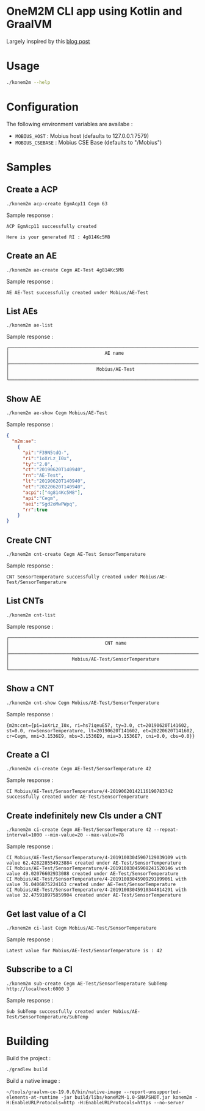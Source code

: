 # OneM2M CLI app using Kotlin and GraalVM

Largely inspired by this [blog post](https://dev.to/viniciusccarvalho/building-a-native-cli-with-kotlin-and-graalvm-55ee)

# Usage

```bash
./konem2m --help
```

# Configuration

The following environment variables are availabe :

* `MOBIUS_HOST` : Mobius host (defaults to 127.0.0.1:7579)
* `MOBIUS_CSEBASE` : Mobius CSE Base (defaults to "/Mobius")

# Samples

## Create a ACP

```
./konem2m acp-create EgmAcp11 Cegm 63
```

Sample response :

```
ACP EgmAcp11 successfully created

Here is your generated RI : 4g814Kc5M8
```

## Create an AE

```
./konem2m ae-create Cegm AE-Test 4g814Kc5M8
```

Sample response :

```
AE AE-Test successfully created under Mobius/AE-Test
```

## List AEs

```
./konem2m ae-list
```

Sample response :

```
┌──────────────────────────────────────────────────────────────────────────────┐
│                                   AE name                                    │
├──────────────────────────────────────────────────────────────────────────────┤
│                                Mobius/AE-Test                                │
└──────────────────────────────────────────────────────────────────────────────┘
```

## Show AE

```
./konem2m ae-show Cegm Mobius/AE-Test
```

Sample response :

```json
{
  "m2m:ae":
    {
      "pi":"F39N5tdQ-", 
      "ri":"1oXrLz_I0x", 
      "ty":"2.0", 
      "ct":"20190620T140940", 
      "rn":"AE-Test", 
      "lt":"20190620T140940", 
      "et":"20220620T140940", 
      "acpi":["4g814Kc5M8"], 
      "api":"Cegm", 
      "aei":"Sgd2oMwPWpq", 
      "rr":true
    }
}
```

## Create CNT

```
./konem2m cnt-create Cegm AE-Test SensorTemperature
```

Sample response :

```
CNT SensorTemperature successfully created under Mobius/AE-Test/SensorTemperature
```

## List CNTs

```
./konem2m cnt-list
```

Sample response :

```
┌──────────────────────────────────────────────────────────────────────────────┐
│                                   CNT name                                   │
├──────────────────────────────────────────────────────────────────────────────┤
│                       Mobius/AE-Test/SensorTemperature                       │
└──────────────────────────────────────────────────────────────────────────────┘
```

## Show a CNT

```
./konem2m cnt-show Cegm Mobius/AE-Test/SensorTemperature
```

Sample response :

```text
{m2m:cnt={pi=1oXrLz_I0x, ri=hs7iqeuE57, ty=3.0, ct=20190620T141602, st=0.0, rn=SensorTemperature, lt=20190620T141602, et=20220620T141602, cr=Cegm, mni=3.1536E9, mbs=3.1536E9, mia=3.1536E7, cni=0.0, cbs=0.0}}
```

## Create a CI

```
./konem2m ci-create Cegm AE-Test/SensorTemperature 42
```

Sample response :

```text
CI Mobius/AE-Test/SensorTemperature/4-20190620142116190783742 successfully created under AE-Test/SensorTemperature
```

## Create indefinitely new CIs under a CNT

```
./konem2m ci-create Cegm AE-Test/SensorTemperature 42 --repeat-interval=1000 --min-value=20 --max-value=78
```

Sample response :

```text
CI Mobius/AE-Test/SensorTemperature/4-20191003045907129039109 with value 62.428228554923884 created under AE-Test/SensorTemperature
CI Mobius/AE-Test/SensorTemperature/4-20191003045908241520146 with value 49.02076602933088 created under AE-Test/SensorTemperature
CI Mobius/AE-Test/SensorTemperature/4-20191003045909291899061 with value 76.0406875224163 created under AE-Test/SensorTemperature
CI Mobius/AE-Test/SensorTemperature/4-20191003045910344814291 with value 32.475910975859904 created under AE-Test/SensorTemperature
```

## Get last value of a CI

```
./konem2m ci-last Cegm Mobius/AE-Test/SensorTemperature
```

Sample response :

```
Latest value for Mobius/AE-Test/SensorTemperature is : 42
```

## Subscribe to a CI

```
./konem2m sub-create Cegm AE-Test/SensorTemperature SubTemp http://localhost:6000 3
```

Sample response :

```
Sub SubTemp successfully created under Mobius/AE-Test/SensorTemperature/SubTemp
```

# Building

Build the project :

```
./gradlew build
```

Build a native image :

```
~/tools/graalvm-ce-19.0.0/bin/native-image --report-unsupported-elements-at-runtime -jar build/libs/koneM2M-1.0-SNAPSHOT.jar konem2m -H:EnableURLProtocols=http -H:EnableURLProtocols=https --no-server
```
